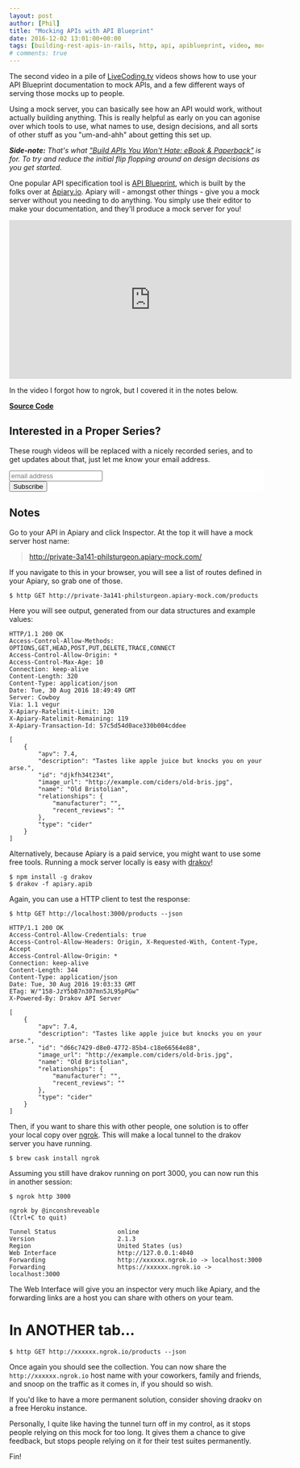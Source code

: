 ```yaml
---
layout: post
author: [Phil]
title: "Mocking APIs with API Blueprint"
date: 2016-12-02 13:01:00+00:00
tags: [building-rest-apis-in-rails, http, api, apiblueprint, video, mocking]
# comments: true
---
```

The second video in a pile of [LiveCoding.tv](http://livecoding.tv/philsturgeon/) videos shows how to use your API Blueprint documentation to mock APIs, and a few different ways of serving those mocks up to people.

Using a mock server, you can basically see how an API would work, without actually building anything. This is really helpful as early on you can agonise over which tools to use, what names to use, design decisions, and all sorts of other stuff as you "um-and-ahh" about getting this set up.

_**Side-note:** That's what ["Build APIs You Won't Hate: eBook & Paperback"](https://apisyouwonthate.com) is for. To try and reduce the initial flip flopping around on design decisions as you get started._

One popular API specification tool is [API Blueprint](http://apiblueprint.com/), which is built by the folks over at [Apiary.io](https://apiary.io). Apiary will - amongst other things - give you a mock server without you needing to do anything. You simply use their editor to make your documentation, and they'll produce a mock server for you!

<iframe width="560" height="315" src="https://www.youtube.com/embed/xRJovXtzLPc" frameborder="0" allowfullscreen></iframe>

In the video I forgot how to ngrok, but I covered it in the notes below.

**[Source Code](https://github.com/philsturgeon/livecoding-apisyouwonthate/tree/master/episode-02-mocking-apis)**

## Interested in a Proper Series?

These rough videos will be replaced with a nicely recorded series, and to get updates about that, just let me know your email address.

<!-- Begin MailChimp Signup Form -->
<div>
  <link href="//cdn-images.mailchimp.com/embedcode/horizontal-slim-10_7.css" rel="stylesheet" type="text/css">
  <style type="text/css">
    #mc_embed_signup{background:#fff; clear:left; font:14px; width:100%;}
    #mc_embed_signup input.email{vertical-align: baseline}
    /* Add your own MailChimp form style overrides in your site stylesheet or in this style block.
      We recommend moving this block and the preceding CSS link to the HEAD of your HTML file. */
  </style>
  <div id="mc_embed_signup">
    <form action="//apisyouwonthate.us10.list-manage.com/subscribe/post?u=f5c5ff66d95d11dec1b88cf54&amp;id=bef95bfd48" method="post" id="mc-embedded-subscribe-form" name="mc-embedded-subscribe-form" class="validate" target="_blank" novalidate>
    <div id="mc_embed_signup_scroll"><input type="email" value="" name="EMAIL" class="email" id="mce-EMAIL" placeholder="email address" required>
  <!-- real people should not fill this in and expect good things - do not remove this or risk form bot signups-->
  <div style="position: absolute; left: -5000px;" aria-hidden="true"><input type="text" name="b_f5c5ff66d95d11dec1b88cf54_bef95bfd48" tabindex="-1" value=""></div>
  <div class="clear"><input type="submit" value="Subscribe" name="subscribe" id="mc-embedded-subscribe" class="button"></div>

  <form action="//apisyouwonthate.us10.list-manage.com/subscribe/post?u=f5c5ff66d95d11dec1b88cf54&amp;id=bef95bfd48" method="post" id="mc-embedded-subscribe-form" name="mc-embedded-subscribe-form" class="validate" target="_blank" novalidate></form></div>
    </form>
  </div>
</div>
<!--End mc_embed_signup-->

## Notes

Go to your API in Apiary and click Inspector. At the top it will have a mock server host name:

> http://private-3a141-philsturgeon.apiary-mock.com/

If you navigate to this in your browser, you will see a list of routes defined in your Apiary, so
grab one of those.

~~~ shell
$ http GET http://private-3a141-philsturgeon.apiary-mock.com/products
~~~

Here you will see output, generated from our data structures and example values:

~~~ http
HTTP/1.1 200 OK
Access-Control-Allow-Methods: OPTIONS,GET,HEAD,POST,PUT,DELETE,TRACE,CONNECT
Access-Control-Allow-Origin: *
Access-Control-Max-Age: 10
Connection: keep-alive
Content-Length: 320
Content-Type: application/json
Date: Tue, 30 Aug 2016 18:49:49 GMT
Server: Cowboy
Via: 1.1 vegur
X-Apiary-Ratelimit-Limit: 120
X-Apiary-Ratelimit-Remaining: 119
X-Apiary-Transaction-Id: 57c5d54d0ace330b004cddee

[
    {
        "apv": 7.4,
        "description": "Tastes like apple juice but knocks you on your arse.",
        "id": "djkfh34t234t",
        "image_url": "http://example.com/ciders/old-bris.jpg",
        "name": "Old Bristolian",
        "relationships": {
            "manufacturer": "",
            "recent_reviews": ""
        },
        "type": "cider"
    }
]
~~~

Alternatively, because Apiary is a paid service, you might want to use some free tools. Running
a mock server locally is easy with [drakov](https://www.npmjs.com/package/drakov)!

~~~ shell
$ npm install -g drakov
$ drakov -f apiary.apib
~~~

Again, you can use a HTTP client to test the response:

~~~
$ http GET http://localhost:3000/products --json
~~~

~~~ http
HTTP/1.1 200 OK
Access-Control-Allow-Credentials: true
Access-Control-Allow-Headers: Origin, X-Requested-With, Content-Type, Accept
Access-Control-Allow-Origin: *
Connection: keep-alive
Content-Length: 344
Content-Type: application/json
Date: Tue, 30 Aug 2016 19:03:33 GMT
ETag: W/"158-JzY5bB7n307mn5JL95pPGw"
X-Powered-By: Drakov API Server

[
    {
        "apv": 7.4,
        "description": "Tastes like apple juice but knocks you on your arse.",
        "id": "d66c7429-d8e0-4772-85b4-c18e66564e88",
        "image_url": "http://example.com/ciders/old-bris.jpg",
        "name": "Old Bristolian",
        "relationships": {
            "manufacturer": "",
            "recent_reviews": ""
        },
        "type": "cider"
    }
]
~~~

Then, if you want to share this with other people, one solution is to offer your local copy over [ngrok](https://ngrok.com/). This will
make a local tunnel to the drakov server you have running.

~~~ shell
$ brew cask install ngrok
~~~

Assuming you still have drakov running on port 3000, you can now run this in another session:

~~~
$ ngrok http 3000

ngrok by @inconshreveable                                                            (Ctrl+C to quit)

Tunnel Status                 online
Version                       2.1.3
Region                        United States (us)
Web Interface                 http://127.0.0.1:4040
Forwarding                    http://xxxxxx.ngrok.io -> localhost:3000
Forwarding                    https://xxxxxx.ngrok.io -> localhost:3000
~~~

The Web Interface will give you an inspector very much like Apiary, and the forwarding links are a host you can share with others on your team.

# In ANOTHER tab...

~~~ shell
$ http GET http://xxxxxx.ngrok.io/products --json
~~~

Once again you should see the collection. You can now share the `http://xxxxxx.ngrok.io` host name with your coworkers, family and friends, and snoop on the traffic as it comes in, if you should so wish.

If you'd like to have a more permanent solution, consider shoving draokv on a free Heroku instance.

Personally, I quite like having the tunnel turn off in my control, as it stops people relying on this mock for too long. It gives them a chance to give feedback, but stops people relying on it for their test suites permanently.

Fin!
